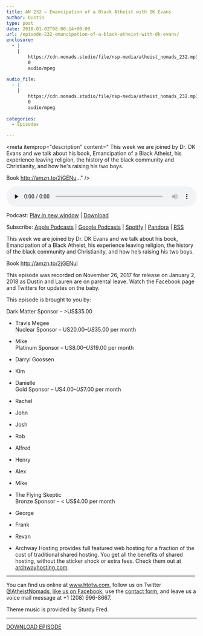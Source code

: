 ```yaml
---
title: AN 232 – Emancipation of a Black Atheist with DK Evans
author: Dustin
type: post
date: 2018-01-02T08:00:14+00:00
url: /episode-232-emancipation-of-a-black-atheist-with-dk-evans/
enclosure:
  - |
    |
        https://cdn.nomads.studio/file/nsp-media/atheist_nomads_232.mp3
        0
        audio/mpeg
        
audio_file:
  - |
    |
        https://cdn.nomads.studio/file/nsp-media/atheist_nomads_232.mp3
        0
        audio/mpeg
        
categories:
  - Episodes

---
```

<div itemscope itemtype="http://schema.org/AudioObject">
  <meta itemprop="name" content="Episode 232 &#8211; Emancipation of a Black Atheist with DK Evans" />
  
  <meta itemprop="uploadDate" content="2018-01-02T01:00:14-07:00" />
  
  <meta itemprop="encodingFormat" content="audio/mpeg" />
  
  <meta itemprop="description" content="
This week we are joined by Dr. DK Evans and we talk about his book, Emancipation of a Black Atheist, his experience leaving religion, the history of the black community and Christianity, and how he's raising his two boys.

Book http://amzn.to/2jGENu..." />
  
  <meta itemprop="contentUrl" content="https://dts.podtrac.com/redirect.mp3/cdn.nomads.studio/file/nsp-media/atheist_nomads_232.mp3" />
  </p> 
  
  <div class="powerpress_player" id="powerpress_player_8495">
    <audio class="wp-audio-shortcode" id="audio-1670-239" preload="none" style="width: 100%;" controls="controls"><source type="audio/mpeg" src="https://dts.podtrac.com/redirect.mp3/cdn.nomads.studio/file/nsp-media/atheist_nomads_232.mp3?_=239" /><a href="https://dts.podtrac.com/redirect.mp3/cdn.nomads.studio/file/nsp-media/atheist_nomads_232.mp3">https://dts.podtrac.com/redirect.mp3/cdn.nomads.studio/file/nsp-media/atheist_nomads_232.mp3</a></audio>
  </div>
</div>

<p class="powerpress_links powerpress_links_mp3">
  Podcast: <a href="https://dts.podtrac.com/redirect.mp3/cdn.nomads.studio/file/nsp-media/atheist_nomads_232.mp3" class="powerpress_link_pinw" target="_blank" title="Play in new window" onclick="return powerpress_pinw('https://htotw.com/?powerpress_pinw=1670-podcast');" rel="nofollow">Play in new window</a> | <a href="https://dts.podtrac.com/redirect.mp3/cdn.nomads.studio/file/nsp-media/atheist_nomads_232.mp3" class="powerpress_link_d" title="Download" rel="nofollow" download="atheist_nomads_232.mp3">Download</a>
</p>

<p class="powerpress_links powerpress_subscribe_links">
  Subscribe: <a href="https://podcasts.apple.com/us/podcast/humanists-take-on-the-world/id530050098?mt=2&ls=1" class="powerpress_link_subscribe powerpress_link_subscribe_itunes" target="_blank" title="Subscribe on Apple Podcasts" rel="nofollow">Apple Podcasts</a> | <a href="https://www.google.com/podcasts?feed=aHR0cDovL2F0aGVpc3Rub21hZHMubGlic3luLmNvbS9yc3M%3D" class="powerpress_link_subscribe powerpress_link_subscribe_googleplay" target="_blank" title="Subscribe on Google Podcasts" rel="nofollow">Google Podcasts</a> | <a href="https://open.spotify.com/show/3LzK2xZGike6Tc1GEMtMbr?si=LieN9SNuTpq96smuaUsH8A" class="powerpress_link_subscribe powerpress_link_subscribe_spotify" target="_blank" title="Subscribe on Spotify" rel="nofollow">Spotify</a> | <a href="https://www.pandora.com/podcast/atheist-nomads/PC:10122?corr=62071012&part=ug" class="powerpress_link_subscribe powerpress_link_subscribe_pandora" target="_blank" title="Subscribe on Pandora" rel="nofollow">Pandora</a> | <a href="https://htotw.com/feed/podcast/" class="powerpress_link_subscribe powerpress_link_subscribe_rss" target="_blank" title="Subscribe via RSS" rel="nofollow">RSS</a>
</p>

  
This week we are joined by Dr. DK Evans and we talk about his book, Emancipation of a Black Atheist, his experience leaving religion, the history of the black community and Christianity, and how he&#8217;s raising his two boys.

Book <http://amzn.to/2jGENuI>

This episode was recorded on November 26, 2017 for release on January 2, 2018 as Dustin and Lauren are on parental leave. Watch the Facebook page and Twitters for updates on the baby.

This episode is brought to you by:

Dark Matter Sponsor – >US$35.00  
* Travis Megee  
Nuclear Sponsor – US$20.00 – US$35.00 per month  
* Mike  
Platinum Sponsor – US$8.00 – US$19.00 per month  
* Darryl Goossen  
* Kim  
* Danielle  
Gold Sponsor – US$4.00 – US$7.00 per month  
* Rachel  
* John  
* Josh  
* Rob  
* Alfred  
* Henry  
* Alex  
* Mike  
* The Flying Skeptic  
Bronze Sponsor – < US$4.00 per month  
* George  
* Frank  
* Revan

* Archway Hosting provides full featured web hosting for a fraction of the cost of traditional shared hosting. You get all the benefits of shared hosting, without the sticker shock or extra fees. Check them out at <a href="http://archwayhosting.com/" target="_blank" rel="noopener">archwayhosting.com</a>.

<hr width="500" />

You can find us online at <a href="https://www.htotw.com/" target="_blank" rel="noopener">www.htotw.com</a>, follow us on Twitter <a href="https://htotw.com/twitter" target="_blank" rel="noopener">@AtheistNomads</a>, <a href="https://htotw.com/facebook" target="_blank" rel="noopener">like us on Facebook</a>, use the [contact form](https://htotw.com/contact), and leave us a voice mail message at +1 (208) 996-8667.

Theme music is provided by Sturdy Fred.

<hr width="”500”" />

[DOWNLOAD EPISODE][1]

 [1]: https://dts.podtrac.com/redirect.mp3/cdn.nomads.studio/file/nsp-media/atheist_nomads_232.mp3